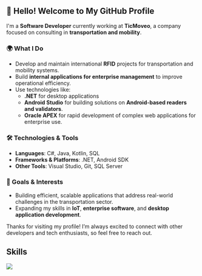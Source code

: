 ## 👋 Hello! Welcome to My GitHub Profile

I'm a **Software Developer** currently working at **TicMoveo**, a company focused on consulting in **transportation and mobility**.

### 🌍 What I Do
- Develop and maintain international **RFID** projects for transportation and mobility systems.
- Build **internal applications for enterprise management** to improve operational efficiency.
- Use technologies like:
  - **.NET** for desktop applications
  - **Android Studio** for building solutions on **Android-based readers and validators**.
  - **Oracle APEX** for rapid development of complex web applications for enterprise use.

### 🛠️ Technologies & Tools
- **Languages**: C#, Java, Kotlin, SQL
- **Frameworks & Platforms**: .NET, Android SDK
- **Other Tools**: Visual Studio, Git, SQL Server

### 🎯 Goals & Interests
- Building efficient, scalable applications that address real-world challenges in the transportation sector.
- Expanding my skills in **IoT**, **enterprise software**, and **desktop application development**.

Thanks for visiting my profile! I’m always excited to connect with other developers and tech enthusiasts, so feel free to reach out.

<h2 >Skills </h2>

<p>
  <a href="https://skillicons.dev">
    <img src="https://skillicons.dev/icons?i=dotnet,cs,java,eclipse,kotlin,androidstudio,python,react,html,js,php,wordpress,tailwind,bash,bots" />
  </a>
</p>
